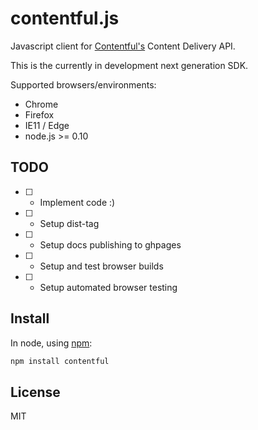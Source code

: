 # contentful.js

Javascript client for [Contentful's](https://www.contentful.com) Content Delivery API.

This is the currently in development next generation SDK.

Supported browsers/environments:

- Chrome
- Firefox
- IE11 / Edge
- node.js >= 0.10

## TODO

* [ ] - Implement code :)
* [ ] - Setup dist-tag
* [ ] - Setup docs publishing to ghpages
* [ ] - Setup and test browser builds
* [ ] - Setup automated browser testing

## Install

In node, using [npm](http://npmjs.org):

``` sh
npm install contentful
```

## License

MIT
